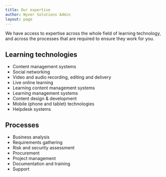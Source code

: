 ```yaml
---
title: Our expertise
author: Wyver Solutions Admin
layout: page
---
```

We have access to expertise across the whole field of learning technology, and across the processes that are required to ensure they work for you.

## Learning technologies

  * Content management systems
  * Social networking
  * Video and audio recording, editing and delivery
  * Live online learning
  * Learning content management systems
  * Learning management systems
  * Content design & development
  * Mobile (phone and tablet) technologies
  * Helpdesk systems

## Processes

  * Business analysis
  * Requirements gathering
  * Risk and security assessment
  * Procurement
  * Project management
  * Documentation and training
  * Support